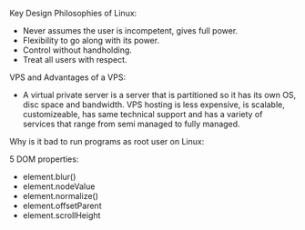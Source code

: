 Key Design Philosophies of Linux:
- Never assumes the user is incompetent, gives full power.
- Flexibility to go along with its power.
- Control without handholding.
- Treat all users with respect.

VPS and Advantages of a VPS:
- A virtual private server is a server that is partitioned so it has its own OS, disc space and bandwidth. VPS hosting is less expensive, is scalable, customizeable, has same technical support and has a variety of services that range from semi managed to fully managed.

Why is it bad to run programs as root user on Linux:


5 DOM properties:
- element.blur()
- element.nodeValue
- element.normalize()
- element.offsetParent
- element.scrollHeight